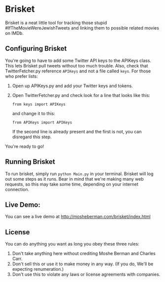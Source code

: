 Brisket
==============

Brisket is a neat little tool for tracking those stupid #IfTheMovieWereJewishTweets and linking them to possible related movies on IMDb.

Configuring Brisket
---
You're going to have to add some Twitter API keys to the APIKeys class. This lets Brisket pull tweets without too much trouble. Also, check that TwitterFetcher.py reference `APIKeys` and not a file called `keys`. For those who prefer lists:

1. Open up APIKeys.py and add your Twitter keys and tokens.
2. Open TwitterFetcher.py and check look for a line that looks like this:

    `from keys import APIKeys`
    
    and change it to this:
    
    `from APIKeys import APIKeys`
    
    If the second line is already present and the first is not, you can disregard this step. 
    
You're ready to go!

Running Brisket
---
To run brisket, simply run `python Main.py` in your terminal. Brisket will log out some steps as it runs. Bear in mind that we're making many web requests, so this may take some time, depending on your internet connection.

Live Demo:
---
You can see a live demo at http://mosheberman.com/brisket/index.html

License
---
You can do anything you want as long you obey these three rules:
 
1. Don't take anything here without crediting Moshe Berman and Charles Carr. 
2. Don't sell this or use it to make money in any way. (If you do, We'll be expecting renumeration.)
3. Don't use this to violate any laws or license agreements with companies. 